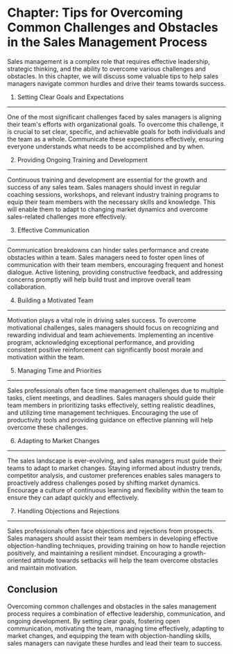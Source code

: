 Chapter: Tips for Overcoming Common Challenges and Obstacles in the Sales Management Process
============================================================================================

Sales management is a complex role that requires effective leadership, strategic thinking, and the ability to overcome various challenges and obstacles. In this chapter, we will discuss some valuable tips to help sales managers navigate common hurdles and drive their teams towards success.

1. Setting Clear Goals and Expectations
---------------------------------------

One of the most significant challenges faced by sales managers is aligning their team's efforts with organizational goals. To overcome this challenge, it is crucial to set clear, specific, and achievable goals for both individuals and the team as a whole. Communicate these expectations effectively, ensuring everyone understands what needs to be accomplished and by when.

2. Providing Ongoing Training and Development
---------------------------------------------

Continuous training and development are essential for the growth and success of any sales team. Sales managers should invest in regular coaching sessions, workshops, and relevant industry training programs to equip their team members with the necessary skills and knowledge. This will enable them to adapt to changing market dynamics and overcome sales-related challenges more effectively.

3. Effective Communication
--------------------------

Communication breakdowns can hinder sales performance and create obstacles within a team. Sales managers need to foster open lines of communication with their team members, encouraging frequent and honest dialogue. Active listening, providing constructive feedback, and addressing concerns promptly will help build trust and improve overall team collaboration.

4. Building a Motivated Team
----------------------------

Motivation plays a vital role in driving sales success. To overcome motivational challenges, sales managers should focus on recognizing and rewarding individual and team achievements. Implementing an incentive program, acknowledging exceptional performance, and providing consistent positive reinforcement can significantly boost morale and motivation within the team.

5. Managing Time and Priorities
-------------------------------

Sales professionals often face time management challenges due to multiple tasks, client meetings, and deadlines. Sales managers should guide their team members in prioritizing tasks effectively, setting realistic deadlines, and utilizing time management techniques. Encouraging the use of productivity tools and providing guidance on effective planning will help overcome these challenges.

6. Adapting to Market Changes
-----------------------------

The sales landscape is ever-evolving, and sales managers must guide their teams to adapt to market changes. Staying informed about industry trends, competitor analysis, and customer preferences enables sales managers to proactively address challenges posed by shifting market dynamics. Encourage a culture of continuous learning and flexibility within the team to ensure they can adapt quickly and effectively.

7. Handling Objections and Rejections
-------------------------------------

Sales professionals often face objections and rejections from prospects. Sales managers should assist their team members in developing effective objection-handling techniques, providing training on how to handle rejection positively, and maintaining a resilient mindset. Encouraging a growth-oriented attitude towards setbacks will help the team overcome obstacles and maintain motivation.

Conclusion
----------

Overcoming common challenges and obstacles in the sales management process requires a combination of effective leadership, communication, and ongoing development. By setting clear goals, fostering open communication, motivating the team, managing time effectively, adapting to market changes, and equipping the team with objection-handling skills, sales managers can navigate these hurdles and lead their team to success.
